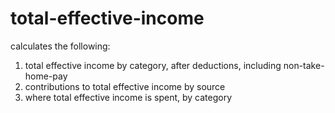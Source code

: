 # total-effective-income
calculates the following:
1) total effective income by category, after deductions, including non-take-home-pay
2) contributions to total effective income by source
3) where total effective income is spent, by category